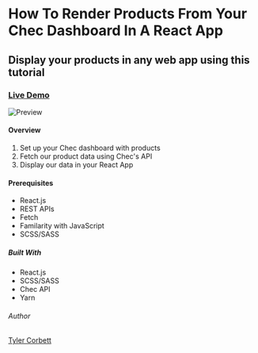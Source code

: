 # How To Render Products From Your Chec Dashboard In A React App
## Display your products in any web app using this tutorial

### [Live Demo](https://commercejs-tutorial.netlify.com/)

![Preview](https://prnt.sc/r4d473)

#### Overview
1. Set up your Chec dashboard with products
1. Fetch our product data using Chec's API
1. Display our data in your React App


#### Prerequisites
* React.js
* REST APIs
* Fetch
* Familarity with JavaScript
* SCSS/SASS


##### Built With
* React.js 
* SCSS/SASS
* Chec API
* Yarn

###### Author
[Tyler Corbett](https://tylercorbett.me/)

